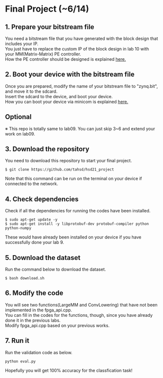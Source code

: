 # Final Project (~6/14)


## 1. Prepare your bitstream file
You need a bitstream file that you have generated with the block design that includes your IP.  
You just have to replace the custom IP of the block design in lab 10 with your MM(Matrix-Matrix) PE controller.  
How the PE controller should be designed is explained [here.](http://etl.snu.ac.kr/mod/ubboard/article.php?id=1413711&bwid=2502253)

## 2. Boot your device with the bitstream file
Once you are prepared, modify the name of your bitstream file to "zynq.bit", and move it to the sdcard.  
Insert the sdcard to the device, and boot your device.  
How you can boot your device via minicom is explained [here.](http://etl.snu.ac.kr/mod/ubboard/article.php?id=1413711&bwid=2500892)

  
## Optional
※ This repo is totally same to lab09. 
You can just skip 3~6 and extend your work on lab09.  

## 3. Download the repository
You need to download this repository to start your final project.  
```
$ git clone https://github.com/tahsd/hsd21_project  
```
Note that this command can be run on the terminal on your device if connected to the network.  

## 4. Check dependencies
Check if all the dependencies for running the codes have been installed.
```
$ sudo apt-get update -y
$ sudo apt-get install -y libprotobuf-dev protobuf-compiler python python-numpy
```
These would have already been installed on your device if you have successfully done your lab 9.

## 5. Download the dataset
Run the command below to download the dataset.
```
$ bash download.sh
```

## 6. Modify the code
You will see two functions(LargeMM and ConvLowering) that have not been implemented in the fpga_api.cpp.  
You can fill in the codes for the functions, though, since you have already done it in the previous labs.  
Modify fpga_api.cpp based on your previous works.  

## 7. Run it
Run the validation code as below.
```
python eval.py
```
Hopefully you will get 100% accuracy for the classfication task!





